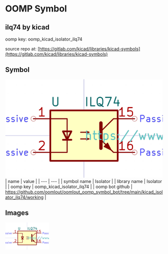 # OOMP Symbol  
## ilq74  by kicad  
  
oomp key: oomp_kicad_isolator_ilq74  
  
source repo at: [https://gitlab.com/kicad/libraries/kicad-symbols](https://gitlab.com/kicad/libraries/kicad-symbols)  
## Symbol  
  
[![working.png](working_600.png)](working.png)  
| name | value | 
| --- | --- | 
| symbol name | Isolator | 
| library name | Isolator | 
| oomp key | oomp_kicad_isolator_ilq74 | 
| oomp bot github | https://github.com/oomlout/oomlout_oomp_symbol_bot/tree/main/kicad_isolator_ilq74/working | 
## Images  
  
[![working.png](working_140.png)](working.png)  
